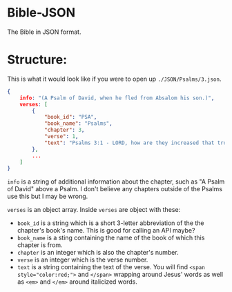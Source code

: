 # Bible-JSON

The Bible in JSON format.

# Structure:
This is what it would look like if you were to open up `./JSON/Psalms/3.json`.
```json
{
    info: "(A Psalm of David, when he fled from Absalom his son.)",
    verses: [  
        {
            "book_id": "PSA",
            "book_name": "Psalms",
            "chapter": 3,
            "verse": 1,
            "text": "Psalms 3:1 - LORD, how are they increased that trouble me! many are they that rise up against me."
        },
        ...
    ]
}
```
`info` is a string of additional information about the chapter, such as "A Psalm of David" above a Psalm. I don't believe any chapters outside of the Psalms use this but I may be wrong.

`verses` is an object array. Inside `verses` are object with these:

- `book_id` is a string which is a short 3-letter abbreviation of the the chapter's book's name. This is good for calling an API maybe?
- `book_name` is a sting containing the name of the book of which this chapter is from.
- `chapter` is an integer which is also the chapter's number.
- `verse` is an integer which is the verse number.
- `text` is a string containing the text of the verse. You will find `<span style="color:red;">` and `</span>` wrapping around Jesus' words as well as `<em>` and `</em>` around italicized words.